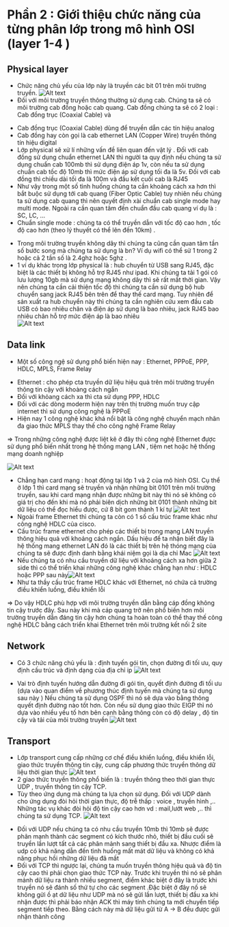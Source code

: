 # Phần 2 : Giới thiệu chức năng của từng phân lớp trong mô hình OSI (layer 1-4 )


## Physical layer
-   Chức năng chủ yếu của lớp này là truyền các bit 01 trên môi trường truyền.
 ![Alt text](<Screenshot 2023-08-22 at 06.04.54.png>)
-   Đối với môi trường truyền thông thường sử dụng cab. Chúng ta sẽ có môi trường cab đồng hoặc cab quang. Cab đồng chúng ta sẽ có 2 loại : Cab đồng trục (Coaxial Cable) và 
+   Cab đồng trục (Coaxial Cable) dùng để truyền dẫn các tín hiệu analog
+   Cab đồng hay còn gọi là cab ethernet LAN (Copper Wire) truyền thông tín hiệu digital 
+ Lớp physical sẽ xử lí những vấn đề liên quan đến vật lý . Đối với cab đồng sử dụng chuẩn ethernet LAN thì người ta quy định nếu chúng ta sử dụng chuẩn cab 100mb thì sử dụng điện áp 1v, còn nếu ta sử dụng chuẩn cab tốc độ 10mb thì mức điện áp sử dụng tối đa là 5v. Đối với cab đồng thì chiều dài tối đa là 100m và đầu kết cuối cab là RJ45
+ Như vậy trong một số tình huống chúng ta cần khoảng cách xa hơn thì bắt buộc sử dụng tới cab quang (Fiber Optic Cable) tuy nhiên nếu chúng ta sử dụng cab quang thì nên quyết định xài chuẩn cab single mode hay multi mode. Ngoài ra cần quan tâm đến chuẩn đầu cab quang ví dụ là : SC, LC, ...  
+ Chuẩn single mode : chúng ta có thể truyền dẫn với tốc độ cao hơn , tốc độ cao hơn (theo lý thuyết có thể lên đến 10km) .
-   Trong môi trường truyền không dây thì chúng ta cũng cần quan tâm tần số bước song mà chúng ta sử dụng là bn? Ví dụ wifi có thể sử 1 trong 2 hoặc cả 2 tần số là 2.4ghz hoặc 5ghz .
-   1 ví dụ khác trong lớp physical là : hub chuyển từ USB sang RJ45, đặc biệt là các thiết bị không hỗ trợ RJ45 như ipad. Khi chúng ta tải 1 gói có lưu lượng 10gb mà sử dụng mạng không dây thì sẽ rất mất thời gian. Vậy nên chúng ta cần cải thiện tốc độ thì chúng ta cần sử dụng bộ hub chuyển sang jack RJ45 bên trên để thay thế card mạng. Tuy nhiên để sản xuất ra hub chuyển này thì chúng ta cần nghiên cứu xem đầu cab USB có bao nhiêu chân và điện áp sử dụng là bao nhiêu, jack RJ45 bao nhiêu chân hỗ trợ mức điện áp là bao nhiêu  
![Alt text](<Screenshot 2023-08-22 at 06.08.01.png>)
## Data link 
-   Một số công ngệ sử dụng phổ biến hiện nay : Ethernet, PPPoE, PPP, HDLC, MPLS, Frame Relay
+   Ethernet : cho phép cta truyền dữ liệu hiệu quả trên môi trường truyền thông tin cậy với khoàng cách ngắn
+   Đối với khỏang cách xa thì cta sử dụng PPP, HDLC
+   Đối với các dòng moderm hiện nay trên thị trường muốn truy cập internet thì sử dụng công nghệ là PPPoE
+   Hiện nay 1 công nghệ khác khá nổi bật là công nghệ chuyển mạch nhãn đa giao thức MPLS thay thế cho công nghệ Frame Relay

=> Trong những công nghệ được liệt kê ở đây thì công nghệ Ethernet được sử dụng phổ biến nhất trong hệ thống mạng LAN , tiệm net hoặc hệ thống mạng doanh nghiệp

 ![Alt text](<Screenshot 2023-08-22 at 07.07.11.png>)
 

 - Chẳng hạn card mạng : hoạt động tại lớp 1 và 2 của mô hình OSI. Cụ thể ở lớp 1 thì card mạng sẽ truyền và nhận những bit 0101 trên môi trường truyền, sau khi card mạng nhận được những bit này thì nó sẽ không có giá trị cho đến khi mà nó phải biên dịch những bit 0101 thành những bit dữ liệu có thể đọc hiểu được, cứ 8 bit gom thành 1 kí tự
 ![Alt text](<Screenshot 2023-08-22 at 07.11.48.png>)
 -  Ngoài frame Ethernet thì chúng ta còn có 1 số cấu trúc frame khác như công nghệ HDLC của cisco. 
 -  Cấu trúc frame ethernet cho phép các thiết bị trong mạng LAN truyền thông hiệu quả với khoảng cách ngắn. Dấu hiệu để ta nhận biết đây là hệ thống mang ethernet LAN đó là các thiết bị trên hệ thóng mạng của chúng ta sẽ được định danh bằng khái niệm gọi là dịa chỉ Mac
 ![Alt text](<Screenshot 2023-08-22 at 07.18.42.png>)
 -  Nếu chúng ta có nhu cầu truyền dữ liệu với khoảng cách xa hơn giữa 2 side thì có thể triển khai những công nghệ khác chẳng hạn như : HDLC hoặc PPP sau này![Alt text](<Screenshot 2023-08-22 at 07.20.43.png>)
 -  Như ta thầy cấu trúc frame HDLC khác với Ethernet, nó chứa cả trường điều khiển luồng, điều khiển lỗi 
 
 
 => Do vậy HDLC phù hợp với môi trường truyền dẫn bằng cáp đồng không tin cậy trước đây. Sau này khi mà cáp quang trở nên phổ biến hơn môi trường truyền dẫn đáng tin cậy hơn chúng ta hoàn toàn có thể thay thế công nghệ HDLC bằng cách triển khai Ethernet trên môi trường kết nối 2 site 
## Network

-    Có 3 chức năng chủ yếu là : định tuyến gói tin, chọn đường đi tối ưu, quy định cấu trúc và định dạng của địa chỉ ip 
![Alt text](<Screenshot 2023-08-22 at 07.27.06.png>)

-   Vai trò định tuyến hướng dẫn đường đi gói tin,  quyết định đường đi tối ưu (dựa vào quan điểm về phương thúc định tuyến mà chúng ta sử dụng sau này ) Nếu chúng ta sử dụng OSPF thì nó sẽ dựa vào bằng thông quyết định đường nào tốt hơn. Còn nếu sử dụng giao thức EIGP thì nó dựa vào nhiều yếu tố hơn bên cạnh bằng thông còn có độ delay , độ tin cậy và tải của môi trường truyền  ![Alt text](<Screenshot 2023-08-22 at 07.29.08.png>)
## Transport
-   Lớp transport cung cấp những cơ chế điều khiển luồng, điều khiển lỗi, giao thức truyền thông tin cậy, cung cấp phương thức truyền thông dữ liệu thời gian thực ![Alt text](<Screenshot 2023-08-22 at 07.35.22.png>)
-   2 giao thức truyền thông phổ biến là : truyền thông theo thời gian thực UDP , truyền thông tin cậy TCP. 
-   Tùy theo ứng dụng mà chúng ta lựa chọn sử dụng. Đối với UDP dành cho ứng dụng đòi hỏi thời gian thực, độ trễ thấp : voice , truyền hình ,.. Những tác vụ khác đòi hỏi độ tin cậy cao hơn vd : mail,lướt web ,.. thì chúng ta sử dụng TCP.
 ![Alt text](<Screenshot 2023-08-22 at 07.41.44.png>)
 +  Đối với UDP nếu chúng ta có nhu cầu truyền 10mb thì 10mb sẽ được phân mạnh thành các segment có kích thước nhỏ, thiết bị đầu cuối sẽ truyền lần lượt tất cả các phân mảnh sang thiết bị đầu xa. Nhược điểm là udp có khả năng dẫn đến tình huống mất mát dữ liệu và không có khả năng phục hồi những dữ liệu đã mất
 +  Đối với TCP thì ngược lại, chúng ta muốn truyền thông hiệu quả và độ tin cậy cao thì phải chọn giao thức TCP này. Trước khi truyền thì nó sẽ phân mảnh dữ liệu ra thành nhiều segment, điểm khác biệt ở đây là trước khi truyền nó sẽ đánh số thứ tự cho các segment .Đặc biệt ở đây nố sẽ không gửi ồ ạt dữ liệu như UDP mà nó sẽ gửi lần lượt, thiết bị đầu xa khi nhận được thì phải báo nhận ACK thì máy tính chúng ta mới chuyển tiếp segment tiếp theo. Bằng cách này mà dữ liệu gửi từ A -> B đều được gửi nhận thành công